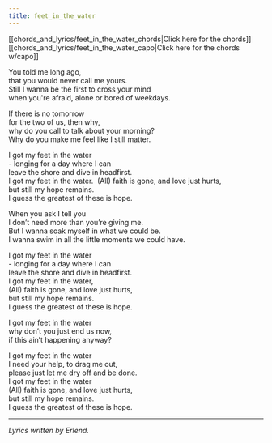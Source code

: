 ```yaml
---
title: feet_in_the_water
---
```


[[chords_and_lyrics/feet_in_the_water_chords|Click here for the chords]]
[[chords_and_lyrics/feet_in_the_water_capo|Click here for the chords w/capo]]

You told me long ago,</br>
that you would never call me yours.</br>
Still I wanna be the first to cross your mind</br>
when you're afraid, alone or bored of weekdays.</br>

If there is no tomorrow</br>
for the two of us, then why,</br>
why do you call to talk about your morning?</br>
Why do you make me feel like I still matter.</br>

I got my feet in the water</br>
\- longing for a day where I can</br>
leave the shore and dive in headfirst.</br>
I got my feet in the water. 
(All) faith is gone, and love just hurts,</br>
but still my hope remains.</br>
I guess the greatest of these is hope.</br>

When you ask I tell you</br>
I don’t need more than you’re giving me.</br>
But I wanna soak myself in what we could be.</br>
I wanna swim in all the little moments we could have.</br>

I got my feet in the water</br>
\- longing for a day where I can</br>
leave the shore and dive in headfirst.</br>
I got my feet in the water, </br>
(All) faith is gone, and love just hurts,</br>
but still my hope remains.</br>
I guess the greatest of these is hope.</br>

I got my feet in the water</br>
why don’t you just end us now,</br>
if this ain’t happening anyway?</br>

I got my feet in the water</br>
I need your help, to drag me out, </br>
please just let me dry off and be done.</br>
I got my feet in the water</br>
(All) faith is gone, and love just hurts,</br>
but still my hope remains.</br>
I guess the greatest of these is hope.</br>

---

_Lyrics written by Erlend._